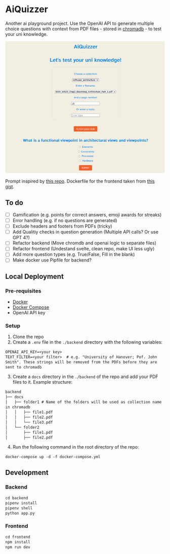 # AiQuizzer
Another ai playground project. Use the OpenAI API to generate multiple choice questions with context from PDF files - stored in [chromadb](https://github.com/chroma-core/chroma) - to test your uni knowledge.

![Screenshot of AiQuizzer](screenshot.png)

Prompt inspired by [this repo](https://github.com/quentin-mckay/AI-Quiz-Generator). Dockerfile for the frontend taken from [this gist](https://gist.github.com/AradAlvand/04b2cad14b00e5ffe8ec96a3afbb34fb).

## To do
- [ ] Gamification (e.g. points for correct answers, emoji awards for streaks)
- [ ] Error handling (e.g. if no questions are generated)
- [ ] Exclude headers and footers from PDFs (tricky)
- [ ] Add Qualitiy checks in question generation (Multiple API calls? Or use GPT 4?)
- [ ] Refactor backend (Move chromdb and openai logic to separate files)
- [ ] Refactor frontend (Undestand svelte, clean repo, make UI less ugly)
- [ ] Add more question types (e.g. True/False, Fill in the blank)
- [ ] Make docker use Pipfile for backend?

## Local Deployment

### Pre-requisites
- [Docker](https://docs.docker.com/get-docker/)
- [Docker Compose](https://docs.docker.com/compose/install/)
- OpenAI API key

### Setup

1. Clone the repo
2. Create a `.env` file in the `./backend` directory with the following variables:
```
OPENAI_API_KEY=<your key>
TEXT_FILTER=<your filter>  # e.g. "University of Hanover; Pof. John Smith". These strings will be removed from the PDFs before they are sent to chromadb
```
3. Create a `docs` directory in the `./backend` of the repo and add your PDF files to it. Example structure:
```
backend
├── docs
│   ├── folder1 # Name of the folders will be used as collection name in chromadb
│   │   ├── file1.pdf
│   │   ├── file2.pdf
│   │   └── file3.pdf
│   └── folder2
│       ├── file1.pdf
│       ├── file2.pdf
```
4. Run the following command in the root directory of the repo:
```
docker-compose up -d -f docker-compose.yml
```


## Development

### Backend

```
cd backend
pipenv install
pipenv shell
python app.py
```

### Frontend
```
cd frontend
npm install
npm run dev
```